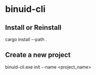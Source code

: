 # binuid-cli
## Install or Reinstall  
cargo install --path .
## Create a new project  
binuid-cli.exe init --name <project_name>